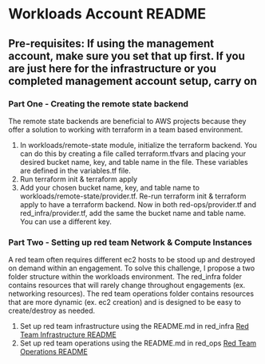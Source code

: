 # Workloads Account README

## Pre-requisites: If using the management account, make sure you set that up first. If you are just here for the infrastructure or you completed management account setup, carry on

### Part One - Creating the remote state backend

The remote state backends are beneficial to AWS projects because they offer a solution to working with terraform in a team based environment.

1. In workloads/remote-state module, initialize the terraform backend. You can do this by creating a file called terraform.tfvars and placing your desired bucket name, key, and table name in the file. These variables are defined in the variables.tf file.
2. Run terraform init & terraform apply
3. Add your chosen bucket name, key, and table name to workloads/remote-state/provider.tf. Re-run terraform init & terraform apply to have a terraform backend. Now in both red-ops/provider.tf and red_infra/provider.tf, add the same the bucket name and table name. You can use a different key.

### Part Two - Setting up red team Network & Compute Instances

A red team often requires different ec2 hosts to be stood up and destroyed on demand within an engagement. To solve this challenge, I propose a two folder structure within the workloads environment. The red_infra folder contains resources that will rarely change throughout engagements (ex. networking resources). The red team operations folder contains resources that are more dynamic (ex. ec2 creation) and is designed to be easy to create/destroy as needed.

1. Set up red team infrastructure using the README.md in red_infra [Red Team Infrastructure README](red_infra/README.md)
2. Set up red team operations using the README.md in red_ops [Red Team Operations README](red_ops/README.md)